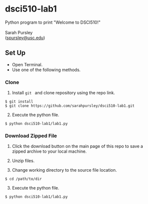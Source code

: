 # dsci510-lab1
Python program to print "Welcome to DSCI510!"\
\
Sarah Pursley\
(spursley@usc.edu)

## Set Up
- Open Terminal.
- Use one of the following methods.

### Clone
1. Install `git ` and clone repository using the repo link.

```
$ git install 
$ git clone https://github.com/sarahpursley/dsci510-lab1.git
```
  
2. Execute the python file.

```
$ python dsci510-lab1/lab1.py
```

### Download Zipped File
1. Click the download button on the main page of this repo to save a zipped archive to your local machine.

2. Unzip files.

2. Change working directory to the source file location.
``` 
$ cd /path/to/dir
```

3. Execute the python file.
``` 
$ python dsci510-lab1/lab1.py
```
